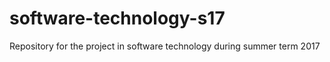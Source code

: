 # software-technology-s17
Repository for the project in software technology during summer term 2017
